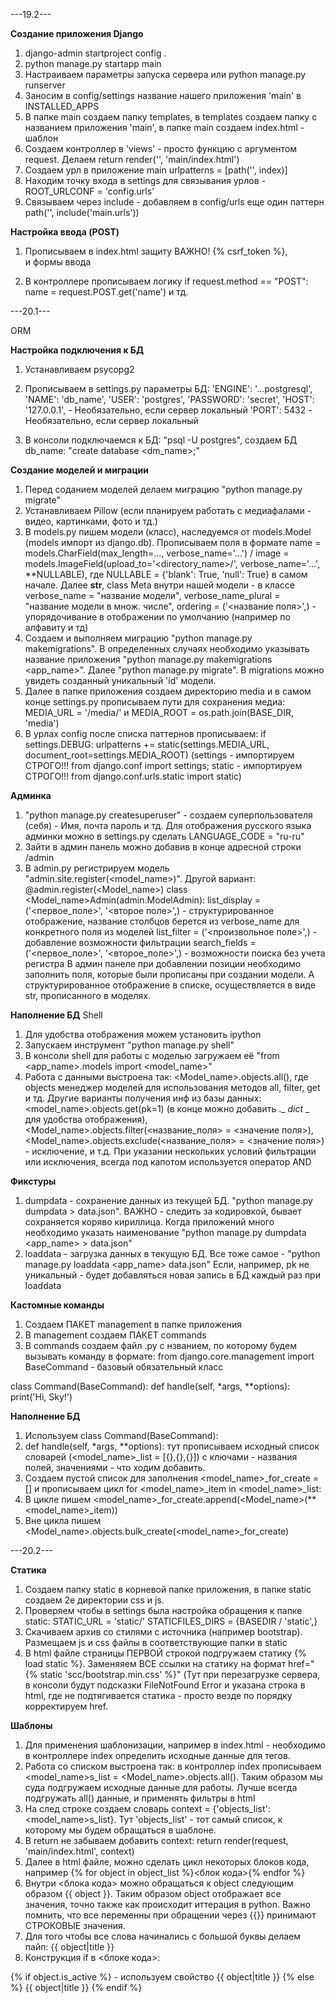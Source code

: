---19.2---

**Создание приложения Django**
1. django-admin startproject config . 
2. python manage.py startapp main
3. Настраиваем параметры запуска сервера или python manage.py runserver 
4.  Заносим в config/settings название нашего приложения 'main' в INSTALLED_APPS
5. В папке main создаем папку templates, в templates создаем папку с названием приложения 'main', в папке main создаем index.html - шаблон
6. Создаем контроллер в 'views' - просто функцию с аргументом request. Делаем return render('', 'main/index.html')
7. Создаем урл в приложение main urlpatterns = [path('', index)]
8. Находим точку входа в settings для связывания урлов - ROOT_URLCONF = 'config.urls'
9. Связываем через include - добавляем в config/urls еще один паттерн path('', include('main.urls'))


**Настройка ввода (POST)**
1. Прописываем в index.html защиту ВАЖНО! {% csrf_token %}, <form method="post"> и формы ввода
2. В контроллере прописываем логику if request.method == "POST": name = request.POST.get('name') и тд.


---20.1---

ORM

**Настройка подключения к БД**
1. Устанавливаем psycopg2
2. Прописываем в settings.py параметры БД: 'ENGINE': '...postgresql',
                                           'NAME': 'db_name',
                                           'USER': 'postgres',
                                           'PASSWORD': 'secret',
                                           'HOST': '127.0.0.1', - Необязательно, если сервер локальный
                                           'PORT': 5432 - Необязательно, если сервер локальный

3. В консоли подключаемся к БД: "psql -U postgres", создаем БД db_name: "create database <dm_name>;"

**Создание моделей и миграции**
1. Перед соданием моделей делаем миграцию "python manage.py migrate"
2. Устанавливаем Pillow (если планируем работать с медиафалами - видео, картинками, фото и тд.)
3. В models.py пишем модели (класс), наследуемся от models.Model (models импорт из django.db).
Прописываем поля в формате name = models.CharField(max_length=..., verbose_name='...') / image = models.ImageField(upload_to='<directory_name>/', verbose_name='...', **NULLABLE), где NULLABLE = {'blank': True, 'null': True} в самом начале.
Далее __str__, class Meta внутри нашей модели - в классе verbose_name = "название модели", verbose_name_plural = "название модели в множ. числе", ordering = ('<название поля>',) - упорядочивание в отображении по умолчанию (например по алфавиту и тд)
5. Создаем и выполняем миграцию "python manage.py makemigrations". В определенных случаях необходимо указывать название приложения "python manage.py makemigrations <app_name>". Далее "python manage.py migrate". В migrations можно увидеть созданный уникальный 'id' модели.
6. Далее в папке приложения создаем директорию media и в самом конце settings.py прописываем пути для сохранения медиа: MEDIA_URL = '/media/' и MEDIA_ROOT = os.path.join(BASE_DIR, 'media')
8. В урлах config после списка паттернов прописываем:
if settings.DEBUG:
  urlpatterns += static(settings.MEDIA_URL, document_root=settings.MEDIA_ROOT)
(settings - импортируем СТРОГО!!! from django.conf import settings;
static - импортируем СТРОГО!!! from django.conf.urls.static import static)

**Админка**
1. "python manage.py createsuperuser" - создаем суперпользователя (себя) - Имя, почта пароль и тд. Для отображения русского языка админки можно в settings.py сделать LANGUAGE_CODE = "ru-ru"
2. Зайти в админ панель можно добавив в конце адресной строки /admin
3. В admin.py регистрируем модель "admin.site.register(<model_name>)". Другой вариант:
@admin.register(<Model_name>)
class <Model_name>Admin(admin.ModelAdmin):
  list_display = ('<первое_поле>', '<второе поле>',) - структурированное отображение, название столбцов берется из verbose_name для конкретного поля из моделей
  list_filter = ('<произвольное поле>',) - добавление возможности фильтрации
  search_fields = ('<первое_поле>', '<второе_поле>',) - возможности поиска без учета регистра
В админ панеле при добавлении позиции необходимо заполнить поля, которые были прописаны при создании модели. А структурированное отображение в списке, осуществляется в виде str, прописанного в моделях.

**Наполнение БД**
Shell
1. Для удобства отображения можем установить ipython
2. Запускаем инструмент "python manage.py shell"
3. В консоли shell для работы с моделью загружаем её "from <app_name>.models import <model_name>"
4. Работа с данными выстроена так: <Model_name>.objects.all(), где objects менеджер моделей для использования методов all, filter, get и тд. Другие варианты получения инф из базы данных: <model_name>.objects.get(pk=1) (в конце можно добавить ._ _dict_ _ для удобства отображения), <Model_name>.objects.filter(<название_поля> = <значение поля>), <Model_name>.objects.exclude(<название_поля> = <значение поля>) - исключение, и т.д. При указании нескольких условий фильтрации или исключения, всегда под капотом используется оператор AND

**Фикстуры**
1. dumpdata - сохранение данных из текущей БД. "python manage.py dumpdata > data.json". ВАЖНО - следить за кодировкой, бывает сохраняется коряво кириллица. Когда приложений много необходимо указать наименование "python manage.py dumpdata <app_name> > data.json"
2. loaddata - загрузка данных в текущую БД. Все тоже самое - "python manage.py loaddata <app_name> data.json"
Если, например, pk не уникальный - будет добавляться новая запись в БД каждый раз при loaddata

**Кастомные команды**
1. Создаем ПАКЕТ management в папке приложения
2. В management создаем ПАКЕТ commands
3. В commands создаем файл .py с нзванием, по которому будем вызывать команду в формате:
from django.core.management import BaseCommand - базовый обязательный класс

class Command(BaseCommand):
  def handle(self, *args, **options):
    print('Hi, Sky!')

**Наполнение БД**
1. Используем class Command(BaseCommand):
2. def handle(self, *args, **options): тут прописываем исходный список словарей (<model_name>_list = [{},{},{}]) с ключами - названия полей, значениями - что ходим добавить.
3. Создаем пустой список для заполнения <model_name>_for_create = [] и прописываем цикл for <model_name>_item in <model_name>_list:
4. В цикле пишем <model_name>_for_create.append(<Model_name>(**<model_name>_item))
5. Вне цикла пишем <Model_name>.objects.bulk_create(<model_name>_for_create)


---20.2---

**Статика**
1. Создаем папку static в корневой папке приложения, в папке static создаем 2е директории css и js.
2. Проверяем чтобы в settings была настройка обращения к папке static: STATIC_URL = 'static/'
                                                                        STATICFILES_DIRS = {BASEDIR / 'static',}
3. Скачиваем архив со стилями с источника (например bootstrap). Размещаем js и css файлы в соответствующие папки в static
4. В html файле страницы ПЕРВОЙ строкой подгружаем статику {% load static %}. Заменяяем ВСЕ ссылки на статику на формат href="{% static 'scc/bootstrap.min.css' %}" (Тут при перезагрузке сервера, в консоли будут подсказки FileNotFound Error и указана строка в html, где не подтягивается статика - просто везде по порядку корректируем href.

**Шаблоны**
1. Для применения шаблонизации, например в index.html - необходимо в контроллере index определить исходные данные для тегов.
2. Работа со списком выстроена так: в контроллер index прописываем <model_name>s_list = <Model_name>.objects.all(). Таким образом мы суда подгружаем исходные данные для работы. Лучше всегда подгружать all() данные, и применять фильтры в html 
3. На след строке создаем словарь context = {'objects_list': <model_name>s_list}. Тут 'objects_list' - тот самый список, к которому мы будем обращаться в шаблоне.
4. В return не забываем добавить context: return render(request, 'main/index.html', context)
5. Далее в html файле, можно сделать цикл некоторых блоков кода, например {% for object in object_list %}<блок кода>{% endfor %}
6. Внутри <блока кода> можно обращаться к object следующим образом {{ object }}. Таким образом object отображает все значения, точно также как происходит иттерация в python. Важно помнить, что все переменны при обращении через {{}} принимают СТРОКОВЫЕ значения.
7. Для того чтобы все слова начинались с большой буквы делаем пайп: {{ object|title }}
8. Конструкция if в <блоке кода>:

{% if object.is_active %} - используем свойство 
  {{ object|title }}
{% else %}
  <span class='text-muted'>{{ object|title }}</span>
{% endif %}




